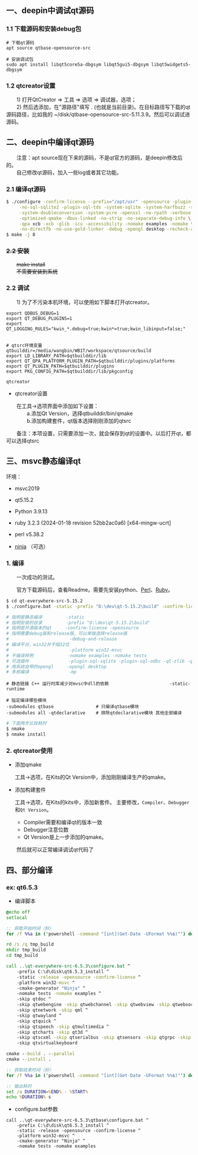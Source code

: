 

## 一、deepin中调试qt源码

### 1.1 下载源码和安装debug包

```shell
# 下载qt源码
apt source qtbase-opensource-src            

# 安装调试包
sudo apt install libqt5core5a-dbgsym libqt5gui5-dbgsym libqt5widgets5-dbgsym
```

### 1.2 qtcreator设置

&emsp;&emsp;1) 打开QtCreator => 工具 => 选项 => 调试器，选项；    
&emsp;&emsp;2) 然后选添加，在"源路径"填写 . (也就是当前目录)。在目标路径写下载的qt源码路径，比如我的 ~/disk/qtbase-opensource-src-5.11.3.9。然后可以调试进源码。

## 二、deepin中编译qt源码

&emsp;&emsp;注意：apt source现在下来的源码，不是qt官方的源码，是deepin修改后的。  
&emsp;&emsp;自己修改qt源码，加入一些log或者其它功能。

### 2.1 编译qt源码

```bash
$ ./configure -confirm-license --prefix="/opt/usr" -opensource -plugin-sql-mysql -plugin-sql-sqlite \
     -no-sql-sqlite2 -plugin-sql-tds -system-sqlite -system-harfbuzz -system-zlib -system-libpng -system-\
     -system-doubleconversion -system-pcre -openssl -no-rpath -verbose \
     -optimized-qmake -dbus-linked -no-strip -no-separate-debug-info \
     -qpa xcb -xcb -glib -icu -accessibility -nomake examples -nomake tests \
     -no-directfb -no-use-gold-linker -debug -opengl desktop -recheck-all
$ make -j 8
```

### ~~2.2 安装~~

&emsp;&emsp;~~make install~~  
&emsp;&emsp;~~不需要安装到系统~~  

### 2.2 调试

&emsp;&emsp;1) 为了不污染本机环境，可以使用如下脚本打开qtcreator。

```shell
export QDBUS_DEBUG=1
export QT_DEBUG_PLUGINS=1
export QT_LOGGING_RULES="kwin_*.debug=true;kwin*=true;kwin_libinput=false;"


# qtsrc环境变量
qtbuilddir=/media/wangbin/WB1T/workspace/qtsource/build
export LD_LIBRARY_PATH=$qtbuilddir/lib
export QT_QPA_PLATFORM_PLUGIN_PATH=$qtbuilddir/plugins/platforms
export QT_PLUGIN_PATH=$qtbuilddir/plugins
export PKG_CONFIG_PATH=$qtbuilddir/lib/pkgconfig

qtcreator
```

+ qtcreator设置  
  
&emsp;&emsp;在工具->选项界面中添加如下设置：  
&emsp;&emsp;&emsp;&emsp;a.添加Qt Version，选择qtbuilddir/bin/qmake  
&emsp;&emsp;&emsp;&emsp;b.添加构建套件，qt版本选择刚刚添加的qtsrc 
  
&emsp;&emsp;备注：本项设置，只需要添加一次，就会保存到qt的设置中。以后打开qt，都可以选择qtsrc

## 三、msvc静态编译qt

环境：

+ msvc2019
+ qt5.15.2
+ Python 3.9.13
+ ruby 3.2.3 (2024-01-18 revision 52bb2ac0a6) [x64-mingw-ucrt]
+ perl v5.38.2

+ [ninja](https://github.com/ninja-build/ninja/releases) （可选）

### 1. 编译

&emsp;&emsp;一次成功的测试。

&emsp;&emsp;官方下载源码后，查看Readme。需要先安装python、[Perl](https://strawberryperl.com/)、[Ruby](https://rubyinstaller.org/downloads/)。

```bash
$ cd qt-everywhere-src-5.15.2
$ ./configure.bat -static -prefix "D:\dev\qt-5.15.2\build" -confirm-license -opensource  -debug-and-release -platform win32-msvc  -nomake examples -nomake tests  -plugin-sql-sqlite -plugin-sql-odbc -qt-zlib -qt-libpng -qt-libjpeg -opengl desktop -mp

# 指明是静态编译         -static 
# 指明安装的目录         -prefix "D:\dev\qt-5.15.2\build" 
# 指明是开源版本的qt     -confirm-license -opensource  
# 指明需要debug版和release版，可以单独选择release版
#                       -debug-and-release 
# 编译平台，win32并不指32位
#                       -platform win32-msvc  
# 不编译样例             -nomake examples -nomake tests  
# 可选插件               -plugin-sql-sqlite -plugin-sql-odbc -qt-zlib -qt-libpng -qt-libjpeg 
# 用系统自带的opengl     -opengl desktop  
# 多核编译               -mp 
```

```
# 静态链接 C++ 运行时库减少对mvsc中dll的依赖                       -static-runtime

# 指定编译哪些模块 
-submodules qtbase                # 只编译qtbase模块
-submodules all -qtdeclarative    # 排除qtdeclarative模块 其他全部编译
```

```bash
# 下面两步比较耗时
$ nmake
$ nmake install
```

### 2. qtcreator使用

+ 添加qmake

  工具->选项，在Kits的Qt Version中，添加刚刚编译生产的qmake。

+ 添加构建套件

  工具->选项，在Kits的kits中，添加新套件。
  主要修改，```Compiler```、```Debugger```和```Qt Version```。

  - Compiler需要和编译qt的版本一致
  - Debugger注意位数
  - Qt Version是上一步添加的qmake。

&emsp;&emsp;然后就可以正常编译调试qt代码了

## 四、部分编译

### ex: qt6.5.3

+ 编译脚本

```bat
@echo off
setlocal

:: 获取开始时间（秒）
for /f %%a in ('powershell -command "[int](Get-Date -UFormat %%s)"') do set START=%%a

rd /s /q tmp_build
mkdir tmp_build
cd tmp_build

call ..\qt-everywhere-src-6.5.3\configure.bat ^
    -prefix C:\d\disk\qt6.5.3_install ^
    -static -release -opensource -confirm-license ^
    -platform win32-msvc ^
    -cmake-generator "Ninja" ^
    -nomake tests -nomake examples ^
    -skip qtdoc ^
    -skip qtwebengine -skip qtwebchannel -skip qtwebview -skip qtwebsockets ^
    -skip qtnetwork -skip qml ^
    -skip qtwayland ^
    -skip qtquick ^
    -skip qtspeech -skip qtmultimedia ^
    -skip qtcharts -skip qt3d ^
    -skip qtscxml -skip qtserialbus -skip qtsensors -skip qtgrpc -skip qtmqtt ^
    -skip qtvirtualkeyboard

cmake --build . --parallel
cmake --install .

:: 获取结束时间（秒）
for /f %%a in ('powershell -command "[int](Get-Date -UFormat %%s)"') do set END=%%a

:: 输出耗时
set /a DURATION=%END% - %START%
echo %DURATION% s
```

+ configure.bat参数

```
call ..\qt-everywhere-src-6.5.3\qtbase\configure.bat ^
    -prefix C:\d\disk\qt6.5.3_install ^
    -static -release -opensource -confirm-license ^
    -platform win32-msvc ^
    -cmake-generator "Ninja" ^
    -nomake tests -nomake examples
```